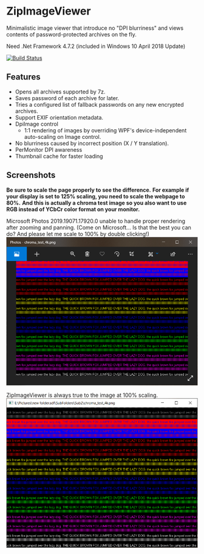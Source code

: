 # ZipImageViewer
Minimalistic image viewer that introduce no "DPI blurriness" and views contents of password-protected archives on the fly.

Need .Net Framework 4.7.2 (included in Windows 10 April 2018 Update)

[![Build Status](https://changb0wen.visualstudio.com/ZipImageViewer/_apis/build/status/changbowen.ZipImageViewer?branchName=master)](https://changb0wen.visualstudio.com/ZipImageViewer/_build/latest?definitionId=4&branchName=master)

## Features
- Opens all archives supported by 7z.
- Saves password of each archive for later.
- Tries a configured list of fallback passwords on any new encrypted archives.
- Support EXIF orientation metadata.
- DpiImage control
  - 1:1 rendering of images by overriding WPF's device-independent auto-scaling on Image control.
- No blurriness caused by incorrect position (X / Y translation).
- PerMonitor DPI awareness
- Thumbnail cache for faster loading

## Screenshots
**Be sure to scale the page properly to see the difference.**
**For example if your display is set to 125% scaling, you need to scale the webpage to 80%.**
**And this is actually a chroma test image so you also want to use RGB instead of YCbCr color format on your monitor.**

Microsoft Photos 2019.19071.17920.0 unable to handle proper rendering after zooming and panning.
(Come on Microsoft... Is that the best you can do? And please let me scale to 100% by double clicking!)
<img src="https://github.com/changbowen/Misc/raw/master/ZipImageViewer/chroma_photos.png"/>

ZipImageViewer is always true to the image at 100% scaling.
<img src="https://github.com/changbowen/Misc/raw/master/ZipImageViewer/chroma_zipimageviewer.png"/>

